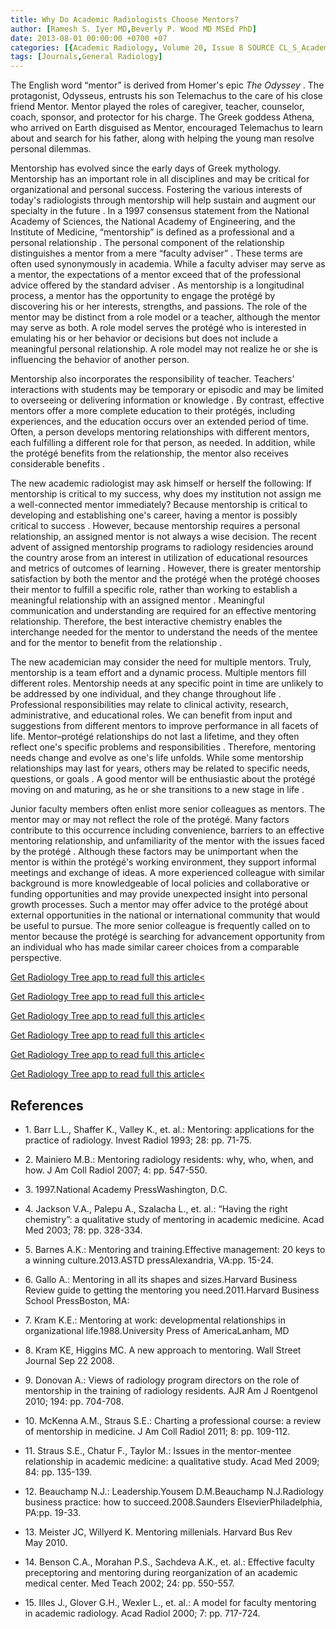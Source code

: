 ```yaml
---
title: Why Do Academic Radiologists Choose Mentors?
author: [Ramesh S. Iyer MD,Beverly P. Wood MD MSEd PhD]
date: 2013-08-01 00:00:00 +0700 +07
categories: [{Academic Radiology, Volume 20, Issue 8 SOURCE CL_S_AcademicRadiologyVolume20Issue8 1}]
tags: [Journals,General Radiology]
---
```

The English word “mentor” is derived from Homer's epic _The Odyssey_ . The protagonist, Odysseus, entrusts his son Telemachus to the care of his close friend Mentor. Mentor played the roles of caregiver, teacher, counselor, coach, sponsor, and protector for his charge. The Greek goddess Athena, who arrived on Earth disguised as Mentor, encouraged Telemachus to learn about and search for his father, along with helping the young man resolve personal dilemmas.

Mentorship has evolved since the early days of Greek mythology. Mentorship has an important role in all disciplines and may be critical for organizational and personal success. Fostering the various interests of today's radiologists through mentorship will help sustain and augment our specialty in the future . In a 1997 consensus statement from the National Academy of Sciences, the National Academy of Engineering, and the Institute of Medicine, “mentorship” is defined as a professional and a personal relationship . The personal component of the relationship distinguishes a mentor from a mere “faculty adviser” . These terms are often used synonymously in academia. While a faculty adviser may serve as a mentor, the expectations of a mentor exceed that of the professional advice offered by the standard adviser . As mentorship is a longitudinal process, a mentor has the opportunity to engage the protégé by discovering his or her interests, strengths, and passions. The role of the mentor may be distinct from a role model or a teacher, although the mentor may serve as both. A role model serves the protégé who is interested in emulating his or her behavior or decisions but does not include a meaningful personal relationship. A role model may not realize he or she is influencing the behavior of another person.

Mentorship also incorporates the responsibility of teacher. Teachers' interactions with students may be temporary or episodic and may be limited to overseeing or delivering information or knowledge . By contrast, effective mentors offer a more complete education to their protégés, including experiences, and the education occurs over an extended period of time. Often, a person develops mentoring relationships with different mentors, each fulfilling a different role for that person, as needed. In addition, while the protégé benefits from the relationship, the mentor also receives considerable benefits .

The new academic radiologist may ask himself or herself the following: If mentorship is critical to my success, why does my institution not assign me a well-connected mentor immediately? Because mentorship is critical to developing and establishing one's career, having a mentor is possibly critical to success . However, because mentorship requires a personal relationship, an assigned mentor is not always a wise decision. The recent advent of assigned mentorship programs to radiology residencies around the country arose from an interest in utilization of educational resources and metrics of outcomes of learning . However, there is greater mentorship satisfaction by both the mentor and the protégé when the protégé chooses their mentor to fulfill a specific role, rather than working to establish a meaningful relationship with an assigned mentor . Meaningful communication and understanding are required for an effective mentoring relationship. Therefore, the best interactive chemistry enables the interchange needed for the mentor to understand the needs of the mentee and for the mentor to benefit from the relationship .

The new academician may consider the need for multiple mentors. Truly, mentorship is a team effort and a dynamic process. Multiple mentors fill different roles. Mentorship needs at any specific point in time are unlikely to be addressed by one individual, and they change throughout life . Professional responsibilities may relate to clinical activity, research, administrative, and educational roles. We can benefit from input and suggestions from different mentors to improve performance in all facets of life. Mentor–protégé relationships do not last a lifetime, and they often reflect one's specific problems and responsibilities . Therefore, mentoring needs change and evolve as one's life unfolds. While some mentorship relationships may last for years, others may be related to specific needs, questions, or goals . A good mentor will be enthusiastic about the protégé moving on and maturing, as he or she transitions to a new stage in life .

Junior faculty members often enlist more senior colleagues as mentors. The mentor may or may not reflect the role of the protégé. Many factors contribute to this occurrence including convenience, barriers to an effective mentoring relationship, and unfamiliarity of the mentor with the issues faced by the protégé . Although these factors may be unimportant when the mentor is within the protégé's working environment, they support informal meetings and exchange of ideas. A more experienced colleague with similar background is more knowledgeable of local policies and collaborative or funding opportunities and may provide unexpected insight into personal growth processes. Such a mentor may offer advice to the protégé about external opportunities in the national or international community that would be useful to pursue. The more senior colleague is frequently called on to mentor because the protégé is searching for advancement opportunity from an individual who has made similar career choices from a comparable perspective.

[Get Radiology Tree app to read full this article<](https://clinicalpub.com/app)

[Get Radiology Tree app to read full this article<](https://clinicalpub.com/app)

[Get Radiology Tree app to read full this article<](https://clinicalpub.com/app)

[Get Radiology Tree app to read full this article<](https://clinicalpub.com/app)

[Get Radiology Tree app to read full this article<](https://clinicalpub.com/app)

[Get Radiology Tree app to read full this article<](https://clinicalpub.com/app)

## References

- 1\. Barr L.L., Shaffer K., Valley K., et. al.: Mentoring: applications for the practice of radiology. Invest Radiol 1993; 28: pp. 71-75.


- 2\. Mainiero M.B.: Mentoring radiology residents: why, who, when, and how. J Am Coll Radiol 2007; 4: pp. 547-550.


- 3\. 1997.National Academy PressWashington, D.C.


- 4\. Jackson V.A., Palepu A., Szalacha L., et. al.: “Having the right chemistry”: a qualitative study of mentoring in academic medicine. Acad Med 2003; 78: pp. 328-334.


- 5\. Barnes A.K.: Mentoring and training.Effective management: 20 keys to a winning culture.2013.ASTD pressAlexandria, VA:pp. 15-24.


- 6\. Gallo A.: Mentoring in all its shapes and sizes.Harvard Business Review guide to getting the mentoring you need.2011.Harvard Business School PressBoston, MA:


- 7\. Kram K.E.: Mentoring at work: developmental relationships in organizational life.1988.University Press of AmericaLanham, MD


- 8\.  Kram KE, Higgins MC. A new approach to mentoring. Wall Street Journal Sep 22 2008.


- 9\. Donovan A.: Views of radiology program directors on the role of mentorship in the training of radiology residents. AJR Am J Roentgenol 2010; 194: pp. 704-708.


- 10\. McKenna A.M., Straus S.E.: Charting a professional course: a review of mentorship in medicine. J Am Coll Radiol 2011; 8: pp. 109-112.


- 11\. Straus S.E., Chatur F., Taylor M.: Issues in the mentor-mentee relationship in academic medicine: a qualitative study. Acad Med 2009; 84: pp. 135-139.


- 12\. Beauchamp N.J.: Leadership.Yousem D.M.Beauchamp N.J.Radiology business practice: how to succeed.2008.Saunders ElsevierPhiladelphia, PA:pp. 19-33.


- 13\.  Meister JC, Willyerd K. Mentoring millenials. Harvard Bus Rev May 2010.


- 14\. Benson C.A., Morahan P.S., Sachdeva A.K., et. al.: Effective faculty preceptoring and mentoring during reorganization of an academic medical center. Med Teach 2002; 24: pp. 550-557.


- 15\. Illes J., Glover G.H., Wexler L., et. al.: A model for faculty mentoring in academic radiology. Acad Radiol 2000; 7: pp. 717-724.
